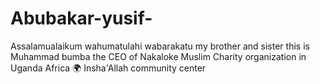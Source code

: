 # Abubakar-yusif-
Assalamualaikum wahumatulahi wabarakatu my brother and sister this is Muhammad bumba the CEO of Nakaloke Muslim Charity organization in Uganda Africa 🌍 Insha'Allah community center 
